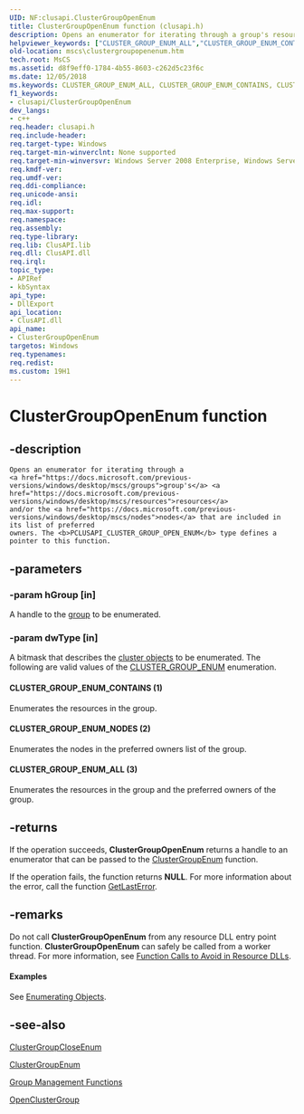 ```yaml
---
UID: NF:clusapi.ClusterGroupOpenEnum
title: ClusterGroupOpenEnum function (clusapi.h)
description: Opens an enumerator for iterating through a group's resources and/or the nodes that are included in its list of preferred owners.helpviewer_keywords: ["CLUSTER_GROUP_ENUM_ALL","CLUSTER_GROUP_ENUM_CONTAINS","CLUSTER_GROUP_ENUM_NODES","ClusterGroupOpenEnum","ClusterGroupOpenEnum function [Failover Cluster]","PCLUSAPI_CLUSTER_GROUP_OPEN_ENUM","PCLUSAPI_CLUSTER_GROUP_OPEN_ENUM function [Failover Cluster]","_wolf_clustergroupopenenum","clusapi/ClusterGroupOpenEnum","clusapi/PCLUSAPI_CLUSTER_GROUP_OPEN_ENUM","mscs.clustergroupopenenum"]
old-location: mscs\clustergroupopenenum.htm
tech.root: MsCS
ms.assetid: d8f9eff0-1784-4b55-8603-c262d5c23f6c
ms.date: 12/05/2018
ms.keywords: CLUSTER_GROUP_ENUM_ALL, CLUSTER_GROUP_ENUM_CONTAINS, CLUSTER_GROUP_ENUM_NODES, ClusterGroupOpenEnum, ClusterGroupOpenEnum function [Failover Cluster], PCLUSAPI_CLUSTER_GROUP_OPEN_ENUM, PCLUSAPI_CLUSTER_GROUP_OPEN_ENUM function [Failover Cluster], _wolf_clustergroupopenenum, clusapi/ClusterGroupOpenEnum, clusapi/PCLUSAPI_CLUSTER_GROUP_OPEN_ENUM, mscs.clustergroupopenenum
f1_keywords:
- clusapi/ClusterGroupOpenEnum
dev_langs:
- c++
req.header: clusapi.h
req.include-header: 
req.target-type: Windows
req.target-min-winverclnt: None supported
req.target-min-winversvr: Windows Server 2008 Enterprise, Windows Server 2008 Datacenter
req.kmdf-ver: 
req.umdf-ver: 
req.ddi-compliance: 
req.unicode-ansi: 
req.idl: 
req.max-support: 
req.namespace: 
req.assembly: 
req.type-library: 
req.lib: ClusAPI.lib
req.dll: ClusAPI.dll
req.irql: 
topic_type:
- APIRef
- kbSyntax
api_type:
- DllExport
api_location:
- ClusAPI.dll
api_name:
- ClusterGroupOpenEnum
targetos: Windows
req.typenames: 
req.redist: 
ms.custom: 19H1
---
```


# ClusterGroupOpenEnum function


## -description



    Opens an enumerator for iterating through a 
    <a href="https://docs.microsoft.com/previous-versions/windows/desktop/mscs/groups">group's</a> <a href="https://docs.microsoft.com/previous-versions/windows/desktop/mscs/resources">resources</a> 
    and/or the <a href="https://docs.microsoft.com/previous-versions/windows/desktop/mscs/nodes">nodes</a> that are included in its list of preferred 
    owners. The <b>PCLUSAPI_CLUSTER_GROUP_OPEN_ENUM</b> type defines a pointer to this function.


## -parameters




### -param hGroup [in]

A handle to the <a href="https://docs.microsoft.com/previous-versions/windows/desktop/mscs/groups">group</a> to be enumerated.


### -param dwType [in]

A bitmask that describes the <a href="https://docs.microsoft.com/previous-versions/windows/desktop/mscs/cluster-objects">cluster objects</a> to be 
       enumerated. The following are valid values of the 
       <a href="https://docs.microsoft.com/previous-versions/windows/desktop/api/clusapi/ne-clusapi-cluster_group_enum">CLUSTER_GROUP_ENUM</a> enumeration.



#### CLUSTER_GROUP_ENUM_CONTAINS (1)

Enumerates the resources in the group.



#### CLUSTER_GROUP_ENUM_NODES (2)

Enumerates the nodes in the preferred owners list of the group.



#### CLUSTER_GROUP_ENUM_ALL (3)

Enumerates the resources in the group and the preferred owners of the group.


## -returns



If the operation succeeds, 
       <b>ClusterGroupOpenEnum</b> returns a handle to an 
       enumerator that can be passed to the 
       <a href="https://docs.microsoft.com/windows/desktop/api/clusapi/nf-clusapi-clustergroupenum">ClusterGroupEnum</a> function.

If the operation fails, the function returns <b>NULL</b>. For more information about the 
       error, call the function <a href="https://docs.microsoft.com/windows/desktop/api/errhandlingapi/nf-errhandlingapi-getlasterror">GetLastError</a>.




## -remarks



Do not call <b>ClusterGroupOpenEnum</b> from any 
     resource DLL entry point function. 
     <b>ClusterGroupOpenEnum</b> can safely be called from a 
     worker thread. For more information, see 
     <a href="https://docs.microsoft.com/previous-versions/windows/desktop/mscs/function-calls-to-avoid-in-resource-dlls">Function Calls to Avoid in Resource DLLs</a>.


#### Examples

See <a href="https://docs.microsoft.com/previous-versions/windows/desktop/mscs/enumerating-objects">Enumerating Objects</a>.

<div class="code"></div>



## -see-also




<a href="https://docs.microsoft.com/windows/desktop/api/clusapi/nf-clusapi-clustergroupcloseenum">ClusterGroupCloseEnum</a>



<a href="https://docs.microsoft.com/windows/desktop/api/clusapi/nf-clusapi-clustergroupenum">ClusterGroupEnum</a>



<a href="https://docs.microsoft.com/previous-versions/windows/desktop/mscs/group-management-functions">Group Management Functions</a>



<a href="https://docs.microsoft.com/windows/desktop/api/clusapi/nf-clusapi-openclustergroup">OpenClusterGroup</a>
 

 

